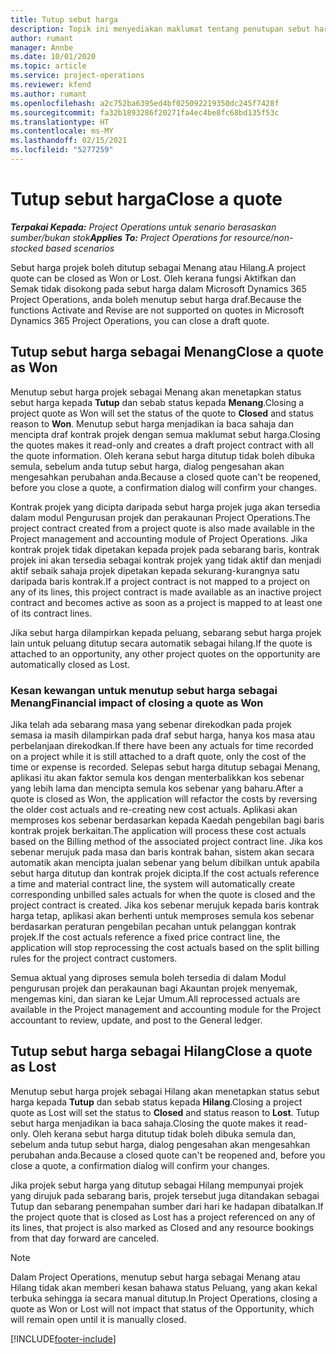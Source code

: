 ```yaml
---
title: Tutup sebut harga
description: Topik ini menyediakan maklumat tentang penutupan sebut harga dalam Project Operations.
author: rumant
manager: Annbe
ms.date: 10/01/2020
ms.topic: article
ms.service: project-operations
ms.reviewer: kfend
ms.author: rumant
ms.openlocfilehash: a2c752ba6395ed4bf025092219350dc245f7428f
ms.sourcegitcommit: fa32b1893286f20271fa4ec4be8fc68bd135f53c
ms.translationtype: HT
ms.contentlocale: ms-MY
ms.lasthandoff: 02/15/2021
ms.locfileid: "5277259"
---
```

# <a name="close-a-quote"></a><span data-ttu-id="23969-103">Tutup sebut harga</span><span class="sxs-lookup"><span data-stu-id="23969-103">Close a quote</span></span>

<span data-ttu-id="23969-104">_**Terpakai Kepada:** Project Operations untuk senario berasaskan sumber/bukan stok_</span><span class="sxs-lookup"><span data-stu-id="23969-104">_**Applies To:** Project Operations for resource/non-stocked based scenarios_</span></span>

<span data-ttu-id="23969-105">Sebut harga projek boleh ditutup sebagai Menang atau Hilang.</span><span class="sxs-lookup"><span data-stu-id="23969-105">A project quote can be closed as Won or Lost.</span></span> <span data-ttu-id="23969-106">Oleh kerana fungsi Aktifkan dan Semak tidak disokong pada sebut harga dalam Microsoft Dynamics 365 Project Operations, anda boleh menutup sebut harga draf.</span><span class="sxs-lookup"><span data-stu-id="23969-106">Because the functions Activate and Revise are not supported on quotes in Microsoft Dynamics 365 Project Operations, you can close a draft quote.</span></span>

## <a name="close-a-quote-as-won"></a><span data-ttu-id="23969-107">Tutup sebut harga sebagai Menang</span><span class="sxs-lookup"><span data-stu-id="23969-107">Close a quote as Won</span></span>

<span data-ttu-id="23969-108">Menutup sebut harga projek sebagai Menang akan menetapkan status sebut harga kepada **Tutup** dan sebab status kepada **Menang**.</span><span class="sxs-lookup"><span data-stu-id="23969-108">Closing a project quote as Won will set the status of the quote to **Closed** and status reason to **Won**.</span></span> <span data-ttu-id="23969-109">Menutup sebut harga menjadikan ia baca sahaja dan mencipta draf kontrak projek dengan semua maklumat sebut harga.</span><span class="sxs-lookup"><span data-stu-id="23969-109">Closing the quotes makes it read-only and creates a draft project contract with all the quote information.</span></span> <span data-ttu-id="23969-110">Oleh kerana sebut harga ditutup tidak boleh dibuka semula, sebelum anda tutup sebut harga, dialog pengesahan akan mengesahkan perubahan anda.</span><span class="sxs-lookup"><span data-stu-id="23969-110">Because a closed quote can't be reopened, before you close a quote, a confirmation dialog will confirm your changes.</span></span>

<span data-ttu-id="23969-111">Kontrak projek yang dicipta daripada sebut harga projek juga akan tersedia dalam modul Pengurusan projek dan perakaunan Project Operations.</span><span class="sxs-lookup"><span data-stu-id="23969-111">The project contract created from a project quote is also made available in the Project management and accounting module of Project Operations.</span></span> <span data-ttu-id="23969-112">Jika kontrak projek tidak dipetakan kepada projek pada sebarang baris, kontrak projek ini akan tersedia sebagai kontrak projek yang tidak aktif dan menjadi aktif sebaik sahaja projek dipetakan kepada sekurang-kurangnya satu daripada baris kontrak.</span><span class="sxs-lookup"><span data-stu-id="23969-112">If a project contract is not mapped to a project on any of its lines, this project contract is made available as an inactive project contract and becomes active as soon as a project is mapped to at least one of its contract lines.</span></span>

<span data-ttu-id="23969-113">Jika sebut harga dilampirkan kepada peluang, sebarang sebut harga projek lain untuk peluang ditutup secara automatik sebagai hilang.</span><span class="sxs-lookup"><span data-stu-id="23969-113">If the quote is attached to an opportunity, any other project quotes on the opportunity are automatically closed as Lost.</span></span>

### <a name="financial-impact-of-closing-a-quote-as-won"></a><span data-ttu-id="23969-114">Kesan kewangan untuk menutup sebut harga sebagai Menang</span><span class="sxs-lookup"><span data-stu-id="23969-114">Financial impact of closing a quote as Won</span></span>

<span data-ttu-id="23969-115">Jika telah ada sebarang masa yang sebenar direkodkan pada projek semasa ia masih dilampirkan pada draf sebut harga, hanya kos masa atau perbelanjaan direkodkan.</span><span class="sxs-lookup"><span data-stu-id="23969-115">If there have been any actuals for time recorded on a project while it is still attached to a draft quote, only the cost of the time or expense is recorded.</span></span> <span data-ttu-id="23969-116">Selepas sebut harga ditutup sebagai Menang, aplikasi itu akan faktor semula kos dengan menterbalikkan kos sebenar yang lebih lama dan mencipta semula kos sebenar yang baharu.</span><span class="sxs-lookup"><span data-stu-id="23969-116">After a quote is closed as Won, the application will refactor the costs by reversing the older cost actuals and re-creating new cost actuals.</span></span> <span data-ttu-id="23969-117">Aplikasi akan memproses kos sebenar berdasarkan kepada Kaedah pengebilan bagi baris kontrak projek berkaitan.</span><span class="sxs-lookup"><span data-stu-id="23969-117">The application will process these cost actuals based on the Billing method of the associated project contract line.</span></span> <span data-ttu-id="23969-118">Jika kos sebenar merujuk pada masa dan baris kontrak bahan, sistem akan secara automatik akan mencipta jualan sebenar yang belum dibilkan untuk apabila sebut harga ditutup dan kontrak projek dicipta.</span><span class="sxs-lookup"><span data-stu-id="23969-118">If the cost actuals reference a time and material contract line, the system will automatically create corresponding unbilled sales actuals for when the quote is closed and the project contract is created.</span></span> <span data-ttu-id="23969-119">Jika kos sebenar merujuk kepada baris kontrak harga tetap, aplikasi akan berhenti untuk memproses semula kos sebenar berdasarkan peraturan pengebilan pecahan untuk pelanggan kontrak projek.</span><span class="sxs-lookup"><span data-stu-id="23969-119">If the cost actuals reference a fixed price contract line, the application will stop reprocessing the cost actuals based on the split billing rules for the project contract customers.</span></span>

<span data-ttu-id="23969-120">Semua aktual yang diproses semula boleh tersedia di dalam Modul pengurusan projek dan perakaunan bagi Akauntan projek menyemak, mengemas kini, dan siaran ke Lejar Umum.</span><span class="sxs-lookup"><span data-stu-id="23969-120">All reprocessed actuals are available in the Project management and accounting module for the Project accountant to review, update, and post to the General ledger.</span></span> 

## <a name="close-a-quote-as-lost"></a><span data-ttu-id="23969-121">Tutup sebut harga sebagai Hilang</span><span class="sxs-lookup"><span data-stu-id="23969-121">Close a quote as Lost</span></span>

<span data-ttu-id="23969-122">Menutup sebut harga projek sebagai Hilang akan menetapkan status sebut harga kepada **Tutup** dan sebab status kepada **Hilang**.</span><span class="sxs-lookup"><span data-stu-id="23969-122">Closing a project quote as Lost will set the status to **Closed** and status reason to **Lost**.</span></span> <span data-ttu-id="23969-123">Tutup sebut harga menjadikan ia baca sahaja.</span><span class="sxs-lookup"><span data-stu-id="23969-123">Closing the quote makes it read-only.</span></span> <span data-ttu-id="23969-124">Oleh kerana sebut harga ditutup tidak boleh dibuka semula dan, sebelum anda tutup sebut harga, dialog pengesahan akan mengesahkan perubahan anda.</span><span class="sxs-lookup"><span data-stu-id="23969-124">Because a closed quote can't be reopened and, before you close a quote, a confirmation dialog will confirm your changes.</span></span>

<span data-ttu-id="23969-125">Jika projek sebut harga yang ditutup sebagai Hilang mempunyai projek yang dirujuk pada sebarang baris, projek tersebut juga ditandakan sebagai Tutup dan sebarang penempahan sumber dari hari ke hadapan dibatalkan.</span><span class="sxs-lookup"><span data-stu-id="23969-125">If the project quote that is closed as Lost has a project referenced on any of its lines, that project is also marked as Closed and any resource bookings from that day forward are canceled.</span></span>

> [!NOTE]
> <span data-ttu-id="23969-126">Dalam Project Operations, menutup sebut harga sebagai Menang atau Hilang tidak akan memberi kesan bahawa status Peluang, yang akan kekal terbuka sehingga ia secara manual ditutup.</span><span class="sxs-lookup"><span data-stu-id="23969-126">In Project Operations, closing a quote as Won or Lost will not impact that status of the Opportunity, which will remain open until it is manually closed.</span></span>


[!INCLUDE[footer-include](../includes/footer-banner.md)]